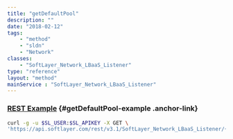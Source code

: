 ```yaml
---
title: "getDefaultPool"
description: ""
date: "2018-02-12"
tags:
    - "method"
    - "sldn"
    - "Network"
classes:
    - "SoftLayer_Network_LBaaS_Listener"
type: "reference"
layout: "method"
mainService : "SoftLayer_Network_LBaaS_Listener"
---
```


### [REST Example](#getDefaultPool-example) <a href="/article/rest/"><i class="fas fa-question"></i></a> {#getDefaultPool-example .anchor-link} 
```bash
curl -g -u $SL_USER:$SL_APIKEY -X GET \
'https://api.softlayer.com/rest/v3.1/SoftLayer_Network_LBaaS_Listener/{SoftLayer_Network_LBaaS_ListenerID}/getDefaultPool'
```
